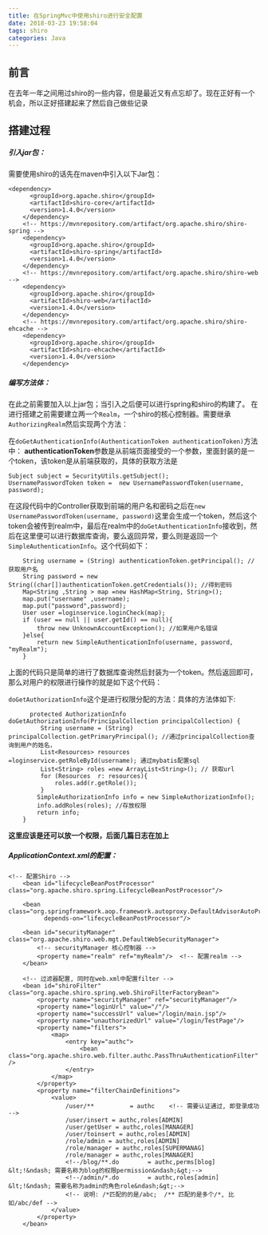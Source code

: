 ```yaml
---
title: 在SpringMvc中使用shiro进行安全配置
date: 2018-03-23 19:58:04
tags: shiro
categories: Java
---
```


## 前言
在去年一年之间用过shiro的一些内容，但是最近又有点忘却了。现在正好有一个机会，所以正好搭建起来了然后自己做些记录

## 搭建过程

##### 引入jar包：
需要使用shiro的话先在maven中引入以下Jar包：
```
<dependency>
      <groupId>org.apache.shiro</groupId>
      <artifactId>shiro-core</artifactId>
      <version>1.4.0</version>
    </dependency>
    <!-- https://mvnrepository.com/artifact/org.apache.shiro/shiro-spring -->
    <dependency>
      <groupId>org.apache.shiro</groupId>
      <artifactId>shiro-spring</artifactId>
      <version>1.4.0</version>
    </dependency>
    <!-- https://mvnrepository.com/artifact/org.apache.shiro/shiro-web -->
    <dependency>
      <groupId>org.apache.shiro</groupId>
      <artifactId>shiro-web</artifactId>
      <version>1.4.0</version>
    </dependency>
    <!-- https://mvnrepository.com/artifact/org.apache.shiro/shiro-ehcache -->
    <dependency>
      <groupId>org.apache.shiro</groupId>
      <artifactId>shiro-ehcache</artifactId>
      <version>1.4.0</version>
    </dependency>

```
#####  编写方法体：

在此之前需要加入以上jar包；当引入之后便可以进行spring和shiro的构建了。
在进行搭建之前需要建立两一个`Realm`，一个shiro的核心控制器。需要继承`AuthorizingRealm`然后实现两个方法：

在`doGetAuthenticationInfo(AuthenticationToken authenticationToken)`方法中：
**authenticationToken**参数是从前端页面接受的一个参数，里面封装的是一个token，该token是从前端获取的，具体的获取方法是
``` 
Subject subject = SecurityUtils.getSubject();
UsernamePasswordToken token =  new UsernamePasswordToken(username, password);
```
在这段代码中的Controller获取到前端的用户名和密码之后在`new UsernamePasswordToken(username, password)`这里会生成一个token，然后这个token会被传到realm中，最后在realm中的`doGetAuthenticationInfo`接收到，然后在这里便可以进行数据库查询，要么返回异常，要么则是返回一个`SimpleAuthenticationInfo`。这个代码如下：
```
    String username = (String) authenticationToken.getPrincipal(); // 获取用户名
    String password = new String((char[])authenticationToken.getCredentials()); //得到密码
    Map<String ,String > map =new HashMap<String, String>();
    map.put("username" ,username);
    map.put("password",password);
    User user =loginservice.loginCheck(map);
    if (user == null || user.getId() == null){
        throw new UnknownAccountException(); //如果用户名错误
    }else{
        return new SimpleAuthenticationInfo(username, password, "myRealm");
    }
```
上面的代码只是简单的进行了数据库查询然后封装为一个token。然后返回即可，那么对用户的权限进行操作的就是如下这个代码：

`doGetAuthorizationInfo`这个是进行权限分配的方法：具体的方法体如下:
```
      protected AuthorizationInfo doGetAuthorizationInfo(PrincipalCollection principalCollection) {
         String username = (String) principalCollection.getPrimaryPrincipal(); //通过principalCollection查询到用户的姓名，
         List<Resources> resources =loginservice.getRoleById(username); 通过mybatis配置sql
         List<String> roles =new ArrayList<String>(); // 获取url
         for (Resources  r: resources){
             roles.add(r.getRole());
         }
        SimpleAuthorizationInfo info = new SimpleAuthorizationInfo();
        info.addRoles(roles); //存放权限
        return info;
    }
```
**这里应该是还可以放一个权限，后面几篇日志在加上**

##### ApplicationContext.xml的配置：
```
<!-- 配置Shiro -->
    <bean id="lifecycleBeanPostProcessor" class="org.apache.shiro.spring.LifecycleBeanPostProcessor"/>

    <bean class="org.springframework.aop.framework.autoproxy.DefaultAdvisorAutoProxyCreator"
          depends-on="lifecycleBeanPostProcessor"/>

    <bean id="securityManager" class="org.apache.shiro.web.mgt.DefaultWebSecurityManager">
        <!-- securityManager 核心控制器 -->
        <property name="realm" ref="myRealm"/>  <!-- 配置realm -->
    </bean>

    <!-- 过滤器配置, 同时在web.xml中配置filter -->
    <bean id="shiroFilter" class="org.apache.shiro.spring.web.ShiroFilterFactoryBean">
        <property name="securityManager" ref="securityManager"/>
        <property name="loginUrl" value="/"/>
        <property name="successUrl" value="/login/main.jsp"/>
        <property name="unauthorizedUrl" value="/login/TestPage"/>
        <property name="filters">
            <map>
                <entry key="authc">
                    <bean class="org.apache.shiro.web.filter.authc.PassThruAuthenticationFilter" />
                </entry>
            </map>
        </property>
        <property name="filterChainDefinitions">
            <value>
                /user/**          = authc    <!-- 需要认证通过, 即登录成功 -->
                /user/insert = authc,roles[ADMIN]
                /user/getUser = authc,roles[MANAGER]
                /user/toinsert = authc,roles[ADMIN]
                /role/admin = authc,roles[ADMIN]
                /role/manager = authc,roles[SUPERMANAG]
                /role/manager = authc,roles[MANAGER]
                <!--/blog/**.do        = authc,perms[blog] &lt;!&ndash; 需要名称为blog的权限permission&ndash;&gt;-->
                <!--/admin/*.do        = authc,roles[admin] &lt;!&ndash; 需要名称为admin的角色role&ndash;&gt;-->
                <!-- 说明: /*匹配的的是/abc;  /** 匹配的是多个/*, 比如/abc/def -->
            </value>
        </property>
    </bean>
```

